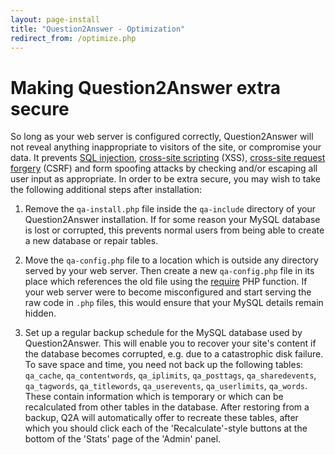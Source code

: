 ```yaml
---
layout: page-install
title: "Question2Answer - Optimization"
redirect_from: /optimize.php
---
```


# Making Question2Answer extra secure

So long as your web server is configured correctly, Question2Answer will not reveal anything inappropriate to visitors of the site, or compromise your data. It prevents [SQL injection](http://en.wikipedia.org/wiki/SQL_injection), [cross-site scripting](http://en.wikipedia.org/wiki/Cross-site_scripting) (XSS), [cross-site request forgery](http://en.wikipedia.org/wiki/Cross-site_request_forgery) (CSRF) and form spoofing attacks by checking and/or escaping all user input as appropriate. In order to be extra secure, you may wish to take the following additional steps after installation:

1.  Remove the `qa-install.php` file inside the `qa-include` directory of your Question2Answer installation. If for some reason your MySQL database is lost or corrupted, this prevents normal users from being able to create a new database or repair tables.

2.  Move the `qa-config.php` file to a location which is outside any directory served by your web server. Then create a new `qa-config.php` file in its place which references the old file using the [require](http://php.net/manual/en/function.require.php) PHP function. If your web server were to become misconfigured and start serving the raw code in `.php` files, this would ensure that your MySQL details remain hidden.

3.  Set up a regular backup schedule for the MySQL database used by Question2Answer. This will enable you to recover your site's content if the database becomes corrupted, e.g. due to a catastrophic disk failure. To save space and time, you need not back up the following tables: `qa_cache`, `qa_contentwords`, `qa_iplimits`, `qa_posttags`, `qa_sharedevents`, `qa_tagwords`, `qa_titlewords`, `qa_userevents`, `qa_userlimits`, `qa_words`. These contain information which is temporary or which can be recalculated from other tables in the database. After restoring from a backup, Q2A will automatically offer to recreate these tables, after which you should click each of the 'Recalculate'-style buttons at the bottom of the 'Stats' page of the 'Admin' panel.
